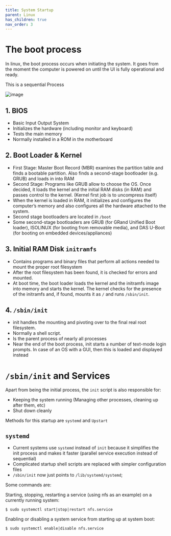 ```yaml
---
title: System Startup
parent: Linux
has_children: true
nav_order: 3
---
```

# The boot process

In linux, the boot process occurs when initiating the system. It goes from the moment the computer is powered on until the UI is fully operational and ready.

This is a sequential Process

![image](https://user-images.githubusercontent.com/64461123/117857331-ef9ad780-b28c-11eb-9a0f-7dacaa2b45f9.png)

## 1. BIOS

- Basic Input Output System
- Initializes the hardware (including monitor and keyboard)
- Tests the main memory
- Normally installed in a ROM in the motherboard

## 2. Boot Loader & Kernel

- First Stage: Master Boot Record (MBR)  examines the partition table and finds a bootable partition. Also finds a second-stage bootloader (e.g. GRUB) and loads in into RAM
- Second Stage: Programs like GRUB allow to choose the OS. Once decided, it loads the kernel and the initial RAM disks (in RAM) and passes control to the kernel. (Kernel first job is to uncompress itself)
- When the kernel is loaded in RAM, it initializes and configures the computer’s memory and also configures all the hardware attached to the system.
- Second stage bootloaders are located in `/boot`
- Some second-stage bootloaders are GRUB (for GRand Unified Boot loader), ISOLINUX (for booting from removable media), and DAS U-Boot (for booting on embedded devices/appliances)

## 3. Initial RAM Disk `initramfs`

- Contains programs and binary files that perform all actions needed to mount the proper root filesystem
- After the root filesystem has been found, it is checked for errors and mounted.
- At boot time, the boot loader loads the kernel and the initramfs image into memory and starts the kernel. The kernel checks for the presence of the initramfs and, if found, mounts it as `/` and runs `/sbin/init`.

## 4. `/sbin/init`

- init handles the mounting and pivoting over to the final real root filesystem.
- Normally a shell script.
- Is the parent process of nearly all processes
- Near the end of the boot process, init starts a number of text-mode login prompts. In case of an OS with a GUI, then this is loaded and displayed instead


# `/sbin/init` and Services

Apart from being the initial process, the `init` script is also responsible for:
- Keeping the system running (Managing other processes, cleaning up after them, etc)
- Shut down cleanly

Methods for this startup are `systemd` and `Upstart`

## `systemd`

- Current systems use `systemd` instead of `init` because it simplifies the init process and makes it faster (parallel service execution instead of sequential)
- Complicated startup shell scripts are replaced with simpler configuration files
- `/sbin/init` now just points to `/lib/systemd/systemd`;

Some commands are:

Starting, stopping, restarting a service (using nfs as an example) on a currently running system:
```
$ sudo systemctl start|stop|restart nfs.service
```
Enabling or disabling a system service from starting up at system boot:
```
$ sudo systemctl enable|disable nfs.service
```



